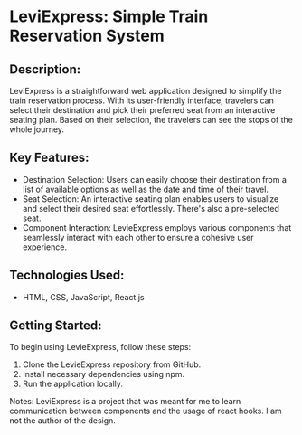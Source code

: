 
<H1>LeviExpress: Simple Train Reservation System</H1>

<h2>Description:</h2>
LeviExpress is a straightforward web application designed to simplify the train reservation process. With its user-friendly interface, travelers can select their destination and pick their preferred seat from an interactive seating plan. Based on their selection, the travelers can see the stops of the whole journey.

<h2>Key Features:</h2>

<ul>
  <li>Destination Selection: Users can easily choose their destination from a list of available options as well as the date and time of their travel.
</li>
  <li>Seat Selection: An interactive seating plan enables users to visualize and select their desired seat effortlessly. There's also a pre-selected seat.
</li>
  <li>Component Interaction: LevieExpress employs various components that seamlessly interact with each other to ensure a cohesive user experience.
</li>
</ul>

<h2>Technologies Used:</h2>
<ul>
  <li>HTML, CSS, JavaScript, React.js
</li>
 
</ul>


<h2>Getting Started:</h2>
<p>To begin using LevieExpress, follow these steps:</p>
<ol>
  <li>Clone the LevieExpress repository from GitHub.
</li>
  <li>Install necessary dependencies using npm.
</li>
  <li>Run the application locally.

</li>
</ol>

<p>Notes:
LeviExpress is a project that was meant for me to learn communication between components and the usage of react hooks. I am not the author of the design.</p>
